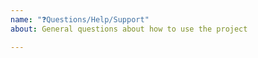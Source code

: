 ```yaml
---
name: "❓Questions/Help/Support"
about: General questions about how to use the project

---
```


<!-- Put your question here -->
